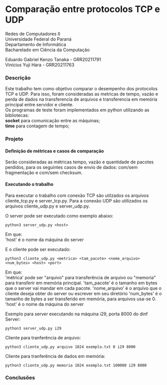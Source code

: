 # Comparação entre protocolos TCP e UDP

Redes de Computadores II  
Universidade Federal do Paraná  
Departamento de Informática  
Bacharelado em Ciência da Computação

Eduardo Gabriel Kenzo Tanaka - GRR20211791  
Vinícius Yuji Hara - GRR20211763

### Descrição

Este trabalho tem como objetivo comparar o desempenho dos protocolos TCP e UDP. Para isso, foram consideradas as metricas de tempo, vazão e perda de dados na transferencia de arquivos e transferencia em memória principal entre servidor e cliente.  
Os programas de teste foram implementados em python utilizando as bibliotecas:  
**socket** para comunicação entre as máquinas;  
**time** para contagem de tempo;

### Projeto

#### Definição de métricas e casos de comparação

Serão consideradas as métricas tempo, vazão e quantidade de pacotes perdidos, para os seguintes casos de envio de dados: com/sem fragmentação e com/sem checksum.

#### Executando o trabalho

Para executar o trabalho com conexão TCP são utilzados os arquivos cliente_tcp.py e server_tcp.py. Para a conexão UDP são utilizados os arquivos cliente_udp.py e server_udp.py.

O server pode ser executado como exemplo abaixo:

```
python3 server_udp.py <host>
```

Em que:  
'host' é o nome da máquina do server

E o cliente pode ser executado:

```
python3 cliente_udp.py <metrica> <tam_pacote> <nome_arquivo> <num_bytes> <host> <port>
```

Em que:  
'métrica' pode ser "arquivo" para transferência de arquivo ou "memoria" para transferir em memória principal.
'tam_pacote' é o tamanho em bytes que o server vai mandar em cada pacote.
'nome_arquivo' é o arquivo que o cliente deseja obter do server ou escrever em seu diretório
'num_bytes' é o tamanho de bytes a ser transferido em memória, para arquivos usa-se 0.
'host' é o nome da máquina do server

Exemplo para server executando na máquina i29, porta 8000 do dinf
Server:

```
python3 server_udp.py i29
```

Cliente para tranferência de arquivo:

```
python3 cliente_udp.py arquivo 1024 exemplo.txt 0 i29 8000
```

Cliente para tranferência de dados em memória:

```
python3 cliente_udp.py memoria 1024 exemplo.txt 100000 i29 8000
```

### Conclusões
